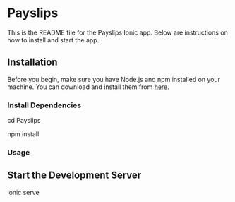 # Payslips

This is the README file for the Payslips Ionic app. Below are instructions on how to install and start the app.

## Installation

Before you begin, make sure you have Node.js and npm installed on your machine. You can download and install them from [here](https://nodejs.org/).

### Install Dependencies

cd Payslips

npm install

### Usage

## Start the Development Server

ionic serve